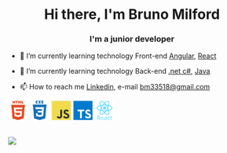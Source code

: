 <h1 align="center">Hi there, I'm Bruno Milford</h1>
<h3 align="center">I'm a junior developer</h3>

- 🌱 I’m currently learning technology Front-end [Angular](https://angular.io/), [React](https://react.dev)
- 🌱 I’m currently learning technology Back-end [.net c#](https://learn.microsoft.com/pt-br/dotnet/csharp/), [Java](https://www.java.com/pt-BR/)

- 📫 How to reach me [Linkedin](https://www.linkedin.com/in/bruno-milford-de-oliveira-848958151/), e-mail [bm33518@gmail.com](bm33518@gmail.com)

<p align="left">
<img src="https://raw.githubusercontent.com/devicons/devicon/master/icons/html5/html5-plain-wordmark.svg" alt="html5"  width="40" height="40"/>
<img src="https://raw.githubusercontent.com/devicons/devicon/master/icons/css3/css3-plain-wordmark.svg" alt="css3"  width="40" height="40"/>
<img src="https://raw.githubusercontent.com/devicons/devicon/master/icons/javascript/javascript-original.svg" alt="javascript" width="40" height="40"/>
<img src="https://raw.githubusercontent.com/devicons/devicon/master/icons/typescript/typescript-plain.svg" alt="react" width="40" height="40"/>
<!-- <img src="https://raw.githubusercontent.com/devicons/devicon/master/icons/bootstrap/bootstrap-plain-wordmark.svg" alt="react" width="40" height="40"/> -->
<img src="https://raw.githubusercontent.com/devicons/devicon/master/icons/react/react-original-wordmark.svg" alt="react" width="40" height="40"/>
<!-- <img src="https://raw.githubusercontent.com/devicons/devicon/master/icons/vuejs/vuejs-original-wordmark.svg" alt="react" width="40" height="40"/> -->
</p>

<!-- <div>
  <img height="180em" src="https://github-readme-stats.vercel.app/api?username=Bruno-Milford&count_private=true&show_icons=true&theme=algolia&&include_all_commits=true"/> -->
  <br />
  <img height="180em" src="https://github-readme-stats-eight-theta.vercel.app/api/top-langs/?username=Bruno-Milford&layout=compact&langs_count=8&theme=tokyonight"/>
</div>

<!--
  <img height="180em" src="https://github-readme-stats-eight-theta.vercel.app/api/top-langs/?username=Bruno-Milford&layout=compact&langs_count=8&theme=tokyonight"/>
-->

<!--
**Bruno-Milford/Bruno-Milford** is a ✨ _special_ ✨ repository because its `README.md` (this file) appears on your GitHub profile.

Here are some ideas to get you started:

- 🔭 I’m currently working on ...
- 🌱 I’m currently learning ...
- 👯 I’m looking to collaborate on ...
- 🤔 I’m looking for help with ...
- 💬 Ask me about ...
- 📫 How to reach me: ...
- 😄 Pronouns: ...
- ⚡ Fun fact: ...
-->
